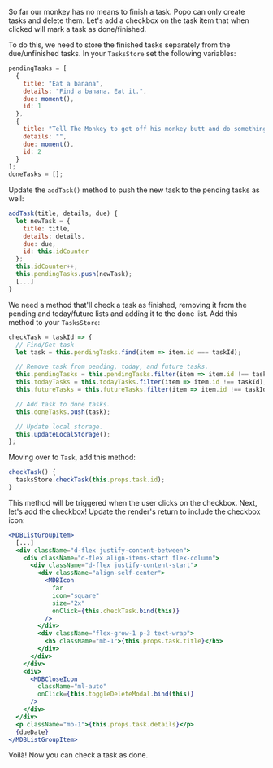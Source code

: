 So far our monkey has no means to finish a task. Popo can only create tasks and delete them. Let's add a checkbox on the task item that when clicked will mark a task as done/finished.

To do this, we need to store the finished tasks separately from the due/unfinished tasks. In your `TasksStore` set the following variables:

```jsx
pendingTasks = [
  {
    title: "Eat a banana",
    details: "Find a banana. Eat it.",
    due: moment(),
    id: 1
  },
  {
    title: "Tell The Monkey to get off his monkey butt and do something.",
    details: "",
    due: moment(),
    id: 2
  }
];
doneTasks = [];
```

Update the `addTask()` method to push the new task to the pending tasks as well:

```jsx
addTask(title, details, due) {
  let newTask = {
    title: title,
    details: details,
    due: due,
    id: this.idCounter
  };
  this.idCounter++;
  this.pendingTasks.push(newTask);
  [...]
}
```

We need a method that'll check a task as finished, removing it from the pending and today/future lists and adding it to the done list. Add this method to your `TasksStore`:

```jsx
checkTask = taskId => {
  // Find/Get task
  let task = this.pendingTasks.find(item => item.id === taskId);

  // Remove task from pending, today, and future tasks.
  this.pendingTasks = this.pendingTasks.filter(item => item.id !== taskId);
  this.todayTasks = this.todayTasks.filter(item => item.id !== taskId);
  this.futureTasks = this.futureTasks.filter(item => item.id !== taskId);

  // Add task to done tasks.
  this.doneTasks.push(task);

  // Update local storage.
  this.updateLocalStorage();
};
```

Moving over to `Task`, add this method:

```jsx
checkTask() {
  tasksStore.checkTask(this.props.task.id);
}
```

This method will be triggered when the user clicks on the checkbox. Next, let's add the checkbox! Update the render's return to include the checkbox icon:

```jsx
<MDBListGroupItem>
  [...]
  <div className="d-flex justify-content-between">
    <div className="d-flex align-items-start flex-column">
      <div className="d-flex justify-content-start">
        <div className="align-self-center">
          <MDBIcon
            far
            icon="square"
            size="2x"
            onClick={this.checkTask.bind(this)}
          />
        </div>
        <div className="flex-grow-1 p-3 text-wrap">
          <h5 className="mb-1">{this.props.task.title}</h5>
        </div>
      </div>
    </div>
    <div>
      <MDBCloseIcon
        className="ml-auto"
        onClick={this.toggleDeleteModal.bind(this)}
      />
    </div>
  </div>
  <p className="mb-1">{this.props.task.details}</p>
  {dueDate}
</MDBListGroupItem>
```

Voilà! Now you can check a task as done.
